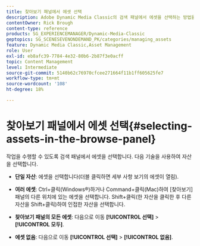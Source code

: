 ```yaml
---
title: 찾아보기 패널에서 에셋 선택
description: Adobe Dynamic Media Classic의 검색 패널에서 에셋을 선택하는 방법을 알아봅니다.
contentOwner: Rick Brough
content-type: reference
products: SG_EXPERIENCEMANAGER/Dynamic-Media-Classic
geptopics: SG_SCENESEVENONDEMAND_PK/categories/managing_assets
feature: Dynamic Media Classic,Asset Management
role: User
exl-id: eb8afc39-7784-4e32-80b6-2b87f3e0acff
topic: Content Management
level: Intermediate
source-git-commit: 5140b62c76970cfcee271664f11b1ff605625fe7
workflow-type: tm+mt
source-wordcount: '108'
ht-degree: 18%

---
```


# 찾아보기 패널에서 에셋 선택{#selecting-assets-in-the-browse-panel}

작업을 수행할 수 있도록 검색 패널에서 에셋을 선택합니다. 다음 기술을 사용하여 자산을 선택합니다.

* **단일 자산**: 에셋을 선택합니다(더블 클릭하면 세부 사항 보기의 에셋이 열림).

* **여러 에셋**: Ctrl+클릭(Windows®)하거나 Command+클릭(Mac)하여 [찾아보기] 패널의 다른 위치에 있는 에셋을 선택합니다. Shift+클릭(한 자산을 클릭한 후 다른 자산을 Shift+클릭)하여 인접한 자산을 선택합니다.

* **찾아보기 패널의 모든 에셋**: 다음으로 이동 **[!UICONTROL 선택]** > **[!UICONTROL 모두]**.

* **에셋 없음**: 다음으로 이동 **[!UICONTROL 선택]** > **[!UICONTROL 없음]**.
